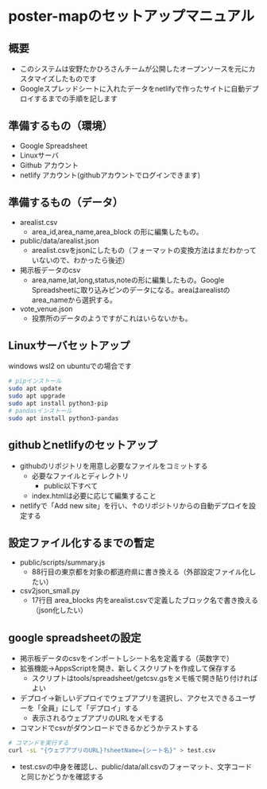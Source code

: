 # poster-mapのセットアップマニュアル
## 概要
* このシステムは安野たかひろさんチームが公開したオープンソースを元にカスタマイズしたものです
* Googleスプレッドシートに入れたデータをnetlifyで作ったサイトに自動デプロイするまでの手順を記します

## 準備するもの（環境）
* Google Spreadsheet
* Linuxサーバ
* Github アカウント
* netlify アカウント(githubアカウントでログインできます)

## 準備するもの（データ）
* arealist.csv
    * area_id,area_name,area_block の形に編集したもの。
* public/data/arealist.json
    * arealist.csvをjsonにしたもの（フォーマットの変換方法はまだわかっていないので、わかったら後述）
* 掲示板データのcsv
    * area,name,lat,long,status,noteの形に編集したもの。Google Spreadsheetに取り込みピンのデータになる。areaはarealistのarea_nameから選択する。
* vote_venue.json
    * 投票所のデータのようですがこれはいらないかも。

## Linuxサーバセットアップ
windows wsl2 on ubuntuでの場合です
```sh
# pipインストール
sudo apt update
sudo apt upgrade
sudo apt install python3-pip
# pandasインストール
sudo apt install python3-pandas
```

## githubとnetlifyのセットアップ
* githubのリポジトリを用意し必要なファイルをコミットする
    * 必要なファイルとディレクトリ
        - public以下すべて
    * index.htmlは必要に応じて編集すること
* netlifyで「Add new site」を行い、↑のリポジトリからの自動デプロイを設定する

## 設定ファイル化するまでの暫定
* public/scripts/summary.js
    * 88行目の東京都を対象の都道府県に書き換える（外部設定ファイル化したい）
* csv2json_small.py
    * 17行目 area_blocks 内をarealist.csvで定義したブロック名で書き換える（json化したい）

## google spreadsheetの設定
* 掲示板データのcsvをインポートしシート名を定義する（英数字で）
* 拡張機能→AppsScriptを開き、新しくスクリプトを作成して保存する
    * スクリプトはtools/spreadsheet/getcsv.gsをメモ帳で開き貼り付ければよい
* デプロイ→新しいデプロイでウェブアプリを選択し、アクセスできるユーザーを「全員」にして「デプロイ」する
    * 表示されるウェブアプリのURLをメモする
* コマンドでcsvがダウンロードできるかどうかテストする
```sh
# コマンドを実行する
curl -sL "{ウェブアプリのURL}?sheetName={シート名}" > test.csv
```
* test.csvの中身を確認し、public/data/all.csvのフォーマット、文字コードと同じかどうかを確認する
